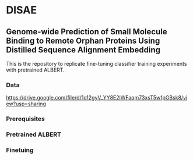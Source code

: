 # DISAE

## Genome-wide Prediction of Small Molecule Binding to Remote Orphan Proteins Using Distilled Sequence Alignment Embedding

This is the repository to replicate  fine-tuning classifier training experiments with pretrained ALBERT.
### Data

https://drive.google.com/file/d/1o12gyV_YY8E2lWFaqm73xsT5wfpGBsk8/view?usp=sharing

### Prerequisites
### Pretrained ALBERT
### Finetuing

